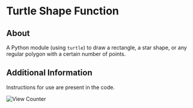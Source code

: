 # Turtle Shape Function

## About

A Python module (using `turtle`) to draw a rectangle, a star shape, or any regular polygon with a certain number of points.

## Additional Information

Instructions for use are present in the code.

![View Counter](https://view-counter.tobyhagan.com/?user=ShashCode2348/Turtle-Shape-Function)
